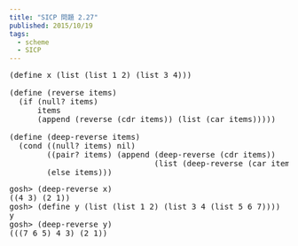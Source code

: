 ```yaml
---
title: "SICP 問題 2.27"
published: 2015/10/19
tags:
  - scheme
  - SICP
---
```



<pre class="code lang-scheme" data-lang="scheme" data-unlink><span class="synSpecial">(</span><span class="synStatement">define</span> x <span class="synSpecial">(</span><span class="synIdentifier">list</span> <span class="synSpecial">(</span><span class="synIdentifier">list</span> <span class="synConstant">1</span> <span class="synConstant">2</span><span class="synSpecial">)</span> <span class="synSpecial">(</span><span class="synIdentifier">list</span> <span class="synConstant">3</span> <span class="synConstant">4</span><span class="synSpecial">)))</span>

<span class="synSpecial">(</span><span class="synStatement">define</span> <span class="synSpecial">(</span><span class="synIdentifier">reverse</span> items<span class="synSpecial">)</span>
  <span class="synSpecial">(</span><span class="synStatement">if</span> <span class="synSpecial">(</span><span class="synIdentifier">null?</span> items<span class="synSpecial">)</span>
      items
      <span class="synSpecial">(</span><span class="synIdentifier">append</span> <span class="synSpecial">(</span><span class="synIdentifier">reverse</span> <span class="synSpecial">(</span><span class="synIdentifier">cdr</span> items<span class="synSpecial">))</span> <span class="synSpecial">(</span><span class="synIdentifier">list</span> <span class="synSpecial">(</span><span class="synIdentifier">car</span> items<span class="synSpecial">)))))</span>

<span class="synSpecial">(</span><span class="synStatement">define</span> <span class="synSpecial">(</span>deep-reverse items<span class="synSpecial">)</span>
  <span class="synSpecial">(</span><span class="synStatement">cond</span> <span class="synSpecial">((</span><span class="synIdentifier">null?</span> items<span class="synSpecial">)</span> nil<span class="synSpecial">)</span>
        <span class="synSpecial">((</span><span class="synIdentifier">pair?</span> items<span class="synSpecial">)</span> <span class="synSpecial">(</span><span class="synIdentifier">append</span> <span class="synSpecial">(</span>deep-reverse <span class="synSpecial">(</span><span class="synIdentifier">cdr</span> items<span class="synSpecial">))</span>
                               <span class="synSpecial">(</span><span class="synIdentifier">list</span> <span class="synSpecial">(</span>deep-reverse <span class="synSpecial">(</span><span class="synIdentifier">car</span> items<span class="synSpecial">)))))</span>
        <span class="synSpecial">(</span><span class="synStatement">else</span> items<span class="synSpecial">)))</span>
</pre>




<pre class="code" data-lang="" data-unlink>gosh&gt; (deep-reverse x)
((4 3) (2 1))
gosh&gt; (define y (list (list 1 2) (list 3 4 (list 5 6 7))))
y
gosh&gt; (deep-reverse y)
(((7 6 5) 4 3) (2 1))</pre>


